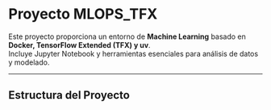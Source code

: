 # Proyecto MLOPS_TFX

Este proyecto proporciona un entorno de **Machine Learning** basado en **Docker, TensorFlow Extended (TFX) y uv**.  
Incluye Jupyter Notebook y herramientas esenciales para análisis de datos y modelado.

---

## Estructura del Proyecto
